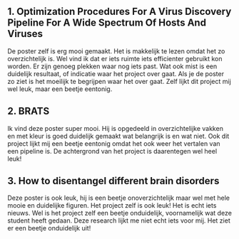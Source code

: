 ## 1. Optimization Procedures For A Virus Discovery Pipeline For A Wide Spectrum Of Hosts And Viruses
De poster zelf is erg mooi gemaakt. Het is makkelijk te lezen omdat het zo overzichtelijk is.
Wel vind ik dat er iets ruimte iets efficienter gebruikt kon worden. Er zijn genoeg plekken waar nog iets past. Wat ook mist
is een duidelijk resultaat, of indicatie waar het project over gaat. Als je de poster zo ziet is het moeilijk te begrijpen
waar het over gaat. 
Zelf lijkt dit project mij wel leuk, maar een beetje eentonig.
## 2. BRATS
Ik vind deze poster super mooi. Hij is opgedeeld in overzichtelijke vakken en met kleur is goed duidelijk gemaakt wat belangrijk is en wat niet.
Ook dit project lijkt mij een beetje eentonig omdat het ook weer het vertalen van een pipeline is. De achtergrond van het project
is daarentegen wel heel leuk!

## 3. How to disentangel different brain disorders
Deze poster is ook leuk, hij is een beetje onoverzichtelijk maar wel met hele mooie en duidelijke figuren. Het project zelf
is ook leuk! Het is echt iets nieuws. Wel is het project zelf een beetje onduidelijk, voornamelijk wat deze student heeft gedaan.
Deze research lijkt me niet echt iets voor mij. Het ziet er een beetje onduidelijk uit!